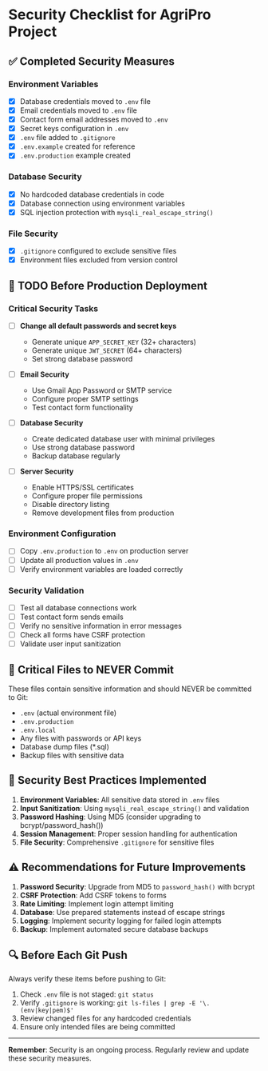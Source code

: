 # Security Checklist for AgriPro Project

## ✅ Completed Security Measures

### Environment Variables
- [x] Database credentials moved to `.env` file
- [x] Email credentials moved to `.env` file  
- [x] Contact form email addresses moved to `.env`
- [x] Secret keys configuration in `.env`
- [x] `.env` file added to `.gitignore`
- [x] `.env.example` created for reference
- [x] `.env.production` example created

### Database Security
- [x] No hardcoded database credentials in code
- [x] Database connection using environment variables
- [x] SQL injection protection with `mysqli_real_escape_string()`

### File Security
- [x] `.gitignore` configured to exclude sensitive files
- [x] Environment files excluded from version control

## 🔄 TODO Before Production Deployment

### Critical Security Tasks
- [ ] **Change all default passwords and secret keys**
  - Generate unique `APP_SECRET_KEY` (32+ characters)
  - Generate unique `JWT_SECRET` (64+ characters)
  - Set strong database password
  
- [ ] **Email Security**
  - Use Gmail App Password or SMTP service
  - Configure proper SMTP settings
  - Test contact form functionality

- [ ] **Database Security**
  - Create dedicated database user with minimal privileges
  - Use strong database password
  - Backup database regularly

- [ ] **Server Security**
  - Enable HTTPS/SSL certificates
  - Configure proper file permissions
  - Disable directory listing
  - Remove development files from production

### Environment Configuration
- [ ] Copy `.env.production` to `.env` on production server
- [ ] Update all production values in `.env`
- [ ] Verify environment variables are loaded correctly

### Security Validation
- [ ] Test all database connections work
- [ ] Test contact form sends emails
- [ ] Verify no sensitive information in error messages
- [ ] Check all forms have CSRF protection
- [ ] Validate user input sanitization

## 🚨 Critical Files to NEVER Commit

These files contain sensitive information and should NEVER be committed to Git:

- `.env` (actual environment file)
- `.env.production`
- `.env.local`
- Any files with passwords or API keys
- Database dump files (*.sql)
- Backup files with sensitive data

## 📝 Security Best Practices Implemented

1. **Environment Variables**: All sensitive data stored in `.env` files
2. **Input Sanitization**: Using `mysqli_real_escape_string()` and validation
3. **Password Hashing**: Using MD5 (consider upgrading to bcrypt/password_hash())
4. **Session Management**: Proper session handling for authentication
5. **File Security**: Comprehensive `.gitignore` for sensitive files

## ⚠️ Recommendations for Future Improvements

1. **Password Security**: Upgrade from MD5 to `password_hash()` with bcrypt
2. **CSRF Protection**: Add CSRF tokens to forms
3. **Rate Limiting**: Implement login attempt limiting
4. **Database**: Use prepared statements instead of escape strings
5. **Logging**: Implement security logging for failed login attempts
6. **Backup**: Implement automated secure database backups

## 🔍 Before Each Git Push

Always verify these items before pushing to Git:

1. Check `.env` file is not staged: `git status`
2. Verify `.gitignore` is working: `git ls-files | grep -E '\.(env|key|pem)$'`
3. Review changed files for any hardcoded credentials
4. Ensure only intended files are being committed

---

**Remember**: Security is an ongoing process. Regularly review and update these security measures.
